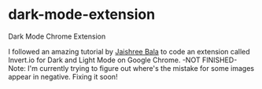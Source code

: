 # dark-mode-extension
Dark Mode Chrome Extension

I followed an amazing tutorial by [Jaishree Bala](https://www.youtube.com/watch?v=4RzPjLbFYl0) to code an extension called Invert.io for Dark and Light Mode on Google Chrome.
-NOT FINISHED- 
Note: I'm currently trying to figure out where's the mistake for some images appear in negative. Fixing it soon!

